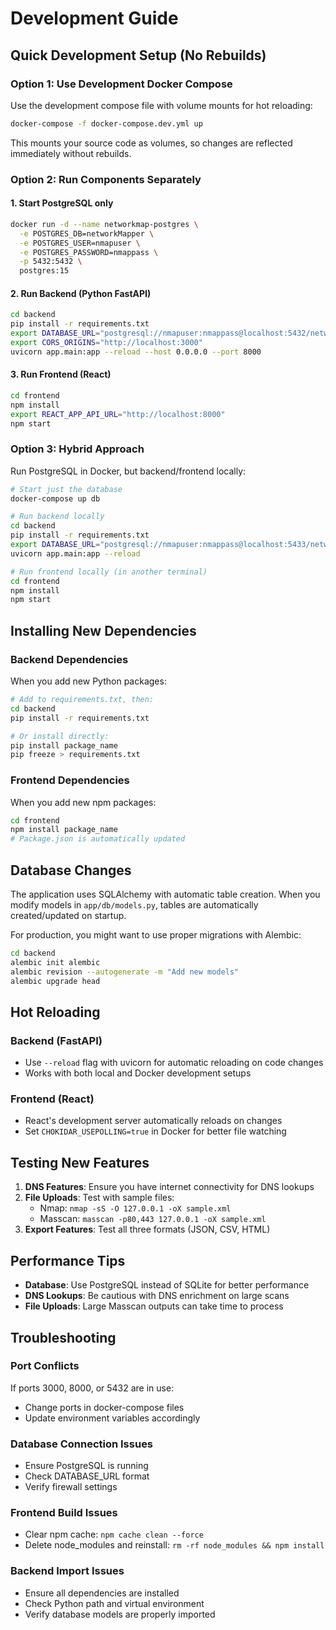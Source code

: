 # Development Guide

## Quick Development Setup (No Rebuilds)

### Option 1: Use Development Docker Compose
Use the development compose file with volume mounts for hot reloading:

```bash
docker-compose -f docker-compose.dev.yml up
```

This mounts your source code as volumes, so changes are reflected immediately without rebuilds.

### Option 2: Run Components Separately

#### 1. Start PostgreSQL only
```bash
docker run -d --name networkmap-postgres \
  -e POSTGRES_DB=networkMapper \
  -e POSTGRES_USER=nmapuser \
  -e POSTGRES_PASSWORD=nmappass \
  -p 5432:5432 \
  postgres:15
```

#### 2. Run Backend (Python FastAPI)
```bash
cd backend
pip install -r requirements.txt
export DATABASE_URL="postgresql://nmapuser:nmappass@localhost:5432/networkMapper"
export CORS_ORIGINS="http://localhost:3000"
uvicorn app.main:app --reload --host 0.0.0.0 --port 8000
```

#### 3. Run Frontend (React)
```bash
cd frontend
npm install
export REACT_APP_API_URL="http://localhost:8000"
npm start
```

### Option 3: Hybrid Approach
Run PostgreSQL in Docker, but backend/frontend locally:

```bash
# Start just the database
docker-compose up db

# Run backend locally
cd backend
pip install -r requirements.txt
export DATABASE_URL="postgresql://nmapuser:nmappass@localhost:5433/networkMapper"  # Note: port 5433 if using docker-compose
uvicorn app.main:app --reload

# Run frontend locally (in another terminal)
cd frontend
npm install
npm start
```

## Installing New Dependencies

### Backend Dependencies
When you add new Python packages:

```bash
# Add to requirements.txt, then:
cd backend
pip install -r requirements.txt

# Or install directly:
pip install package_name
pip freeze > requirements.txt
```

### Frontend Dependencies
When you add new npm packages:

```bash
cd frontend
npm install package_name
# Package.json is automatically updated
```

## Database Changes
The application uses SQLAlchemy with automatic table creation. When you modify models in `app/db/models.py`, tables are automatically created/updated on startup.

For production, you might want to use proper migrations with Alembic:

```bash
cd backend
alembic init alembic
alembic revision --autogenerate -m "Add new models"
alembic upgrade head
```

## Hot Reloading

### Backend (FastAPI)
- Use `--reload` flag with uvicorn for automatic reloading on code changes
- Works with both local and Docker development setups

### Frontend (React)
- React's development server automatically reloads on changes
- Set `CHOKIDAR_USEPOLLING=true` in Docker for better file watching

## Testing New Features

1. **DNS Features**: Ensure you have internet connectivity for DNS lookups
2. **File Uploads**: Test with sample files:
   - Nmap: `nmap -sS -O 127.0.0.1 -oX sample.xml`
   - Masscan: `masscan -p80,443 127.0.0.1 -oX sample.xml`
3. **Export Features**: Test all three formats (JSON, CSV, HTML)

## Performance Tips

- **Database**: Use PostgreSQL instead of SQLite for better performance
- **DNS Lookups**: Be cautious with DNS enrichment on large scans
- **File Uploads**: Large Masscan outputs can take time to process

## Troubleshooting

### Port Conflicts
If ports 3000, 8000, or 5432 are in use:
- Change ports in docker-compose files
- Update environment variables accordingly

### Database Connection Issues
- Ensure PostgreSQL is running
- Check DATABASE_URL format
- Verify firewall settings

### Frontend Build Issues
- Clear npm cache: `npm cache clean --force`
- Delete node_modules and reinstall: `rm -rf node_modules && npm install`

### Backend Import Issues
- Ensure all dependencies are installed
- Check Python path and virtual environment
- Verify database models are properly imported